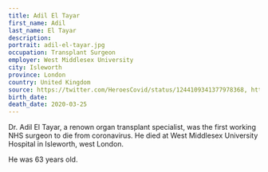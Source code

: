 ```yaml
---
title: Adil El Tayar
first_name: Adil
last_name: El Tayar
description: 
portrait: adil-el-tayar.jpg
occupation: Transplant Surgeon
employer: West Middlesex University
city: Isleworth
province: London
country: United Kingdom
source: https://twitter.com/HeroesCovid/status/1244109341377978368, https://www.theguardian.com/world/2020/mar/28/first-working-nhs-surgeon-dies-from-coronavirus, https://nursingnotes.co.uk/covid-19-memorial/, https://www.bbc.com/news/uk-england-london-52064450
birth_date: 
death_date: 2020-03-25
---
```


Dr. Adil El Tayar, a renown organ transplant specialist, was the first working NHS surgeon to die from coronavirus. He died at West Middlesex University Hospital in Isleworth, west London.

He was 63 years old.